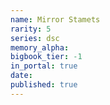 ```yaml
---
name: Mirror Stamets
rarity: 5
series: dsc
memory_alpha:
bigbook_tier: -1
in_portal: true
date:
published: true
---
```



